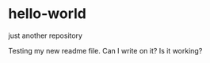 # hello-world
just another repository

Testing my new readme file. Can I write on it? Is it working?
